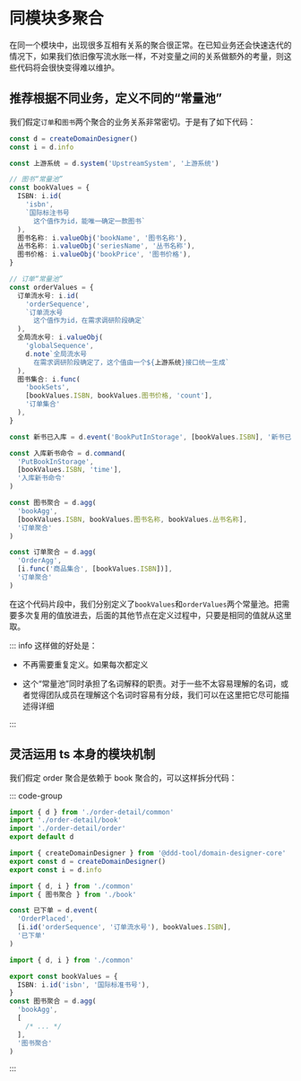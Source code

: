 # 同模块多聚合

在同一个模块中，出现很多互相有关系的聚合很正常。在已知业务还会快速迭代的情况下，如果我们依旧像写流水账一样，不对变量之间的关系做额外的考量，则这些代码将会很快变得难以维护。

## 推荐根据不同业务，定义不同的“常量池”

我们假定`订单`和`图书`两个聚合的业务关系非常密切。于是有了如下代码：

```ts
const d = createDomainDesigner()
const i = d.info

const 上游系统 = d.system('UpstreamSystem', '上游系统')

// 图书“常量池”
const bookValues = {
  ISBN: i.id(
    'isbn',
    `国际标注书号
      这个值作为id，能唯一确定一款图书`
  ),
  图书名称: i.valueObj('bookName', '图书名称'),
  丛书名称: i.valueObj('seriesName', '丛书名称'),
  图书价格: i.valueObj('bookPrice', '图书价格'),
}

// 订单“常量池”
const orderValues = {
  订单流水号: i.id(
    'orderSequence',
    `订单流水号
      这个值作为id，在需求调研阶段确定`
  ),
  全局流水号: i.valueObj(
    'globalSequence',
    d.note`全局流水号
      在需求调研阶段确定了，这个值由一个${上游系统}接口统一生成`
  ),
  图书集合: i.func(
    'bookSets',
    [bookValues.ISBN, bookValues.图书价格, 'count'],
    '订单集合'
  ),
}

const 新书已入库 = d.event('BookPutInStorage', [bookValues.ISBN], '新书已入库')

const 入库新书命令 = d.command(
  'PutBookInStorage',
  [bookValues.ISBN, 'time'],
  '入库新书命令'
)

const 图书聚合 = d.agg(
  'bookAgg',
  [bookValues.ISBN, bookValues.图书名称, bookValues.丛书名称],
  '订单聚合'
)

const 订单聚合 = d.agg(
  'OrderAgg',
  [i.func('商品集合', [bookValues.ISBN])],
  '订单聚合'
)
```

在这个代码片段中，我们分别定义了`bookValues`和`orderValues`两个常量池。把需要多次复用的值放进去，后面的其他节点在定义过程中，只要是相同的值就从这里取。

::: info 这样做的好处是：

- 不再需要重复定义。如果每次都定义

- 这个“常量池”同时承担了名词解释的职责。对于一些不太容易理解的名词，或者觉得团队成员在理解这个名词时容易有分歧，我们可以在这里把它尽可能描述得详细

:::

## 灵活运用 ts 本身的模块机制

我们假定 order 聚合是依赖于 book 聚合的，可以这样拆分代码：

::: code-group

```ts [/mall.ts]
import { d } from './order-detail/common'
import './order-detail/book'
import './order-detail/order'
export default d
```

```ts [/mall-detail/common.ts]
import { createDomainDesigner } from '@ddd-tool/domain-designer-core'
export const d = createDomainDesigner()
export const i = d.info
```

```ts [/mall-detail/order.ts]
import { d, i } from './common'
import { 图书聚合 } from './book'

const 已下单 = d.event(
  'OrderPlaced',
  [i.id('orderSequence', '订单流水号'), bookValues.ISBN],
  '已下单'
)
```

```ts [/mall-detail/book.ts]
import { d, i } from './common'

export const bookValues = {
  ISBN: i.id('isbn', '国际标准书号'),
}
const 图书聚合 = d.agg(
  'bookAgg',
  [
    /* ... */
  ],
  '图书聚合'
)
```

:::
